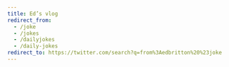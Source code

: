 ```yaml
---
title: Ed’s vlog
redirect_from:
  - /joke
  - /jokes
  - /dailyjokes
  - /daily-jokes
redirect_to: https://twitter.com/search?q=from%3Aedbritton%20%23joke
---
```

